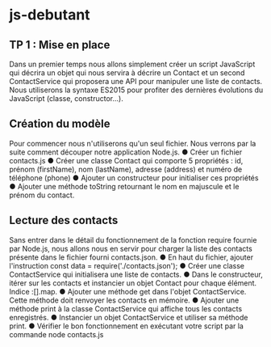 # js-debutant

## TP 1 : Mise en place
Dans un premier temps nous allons simplement créer un
script JavaScript qui décrira un objet qui nous servira à décrire
un Contact et un second ContactService qui proposera une
API pour manipuler une liste de contacts.
Nous utiliserons la syntaxe ES2015 pour profiter des dernières
évolutions du JavaScript (classe, constructor...).

## Création du modèle
Pour commencer nous n'utiliserons qu'un seul fichier. Nous
verrons par la suite comment découper notre application
Node.js.
● Créer un fichier contacts.js
● Créer une classe Contact qui comporte 5 propriétés :
id, prénom (firstName), nom (lastName), adresse
(address) et numéro de téléphone (phone)
● Ajouter un constructeur pour initialiser ces propriétés
● Ajouter une méthode toString retournant le nom en
majuscule et le prénom du contact.


## Lecture des contacts
Sans entrer dans le détail du fonctionnement de la fonction
require fournie par Node.js, nous allons nous en servir pour
charger la liste des contacts présente dans le fichier fourni
contacts.json.
● En haut du fichier, ajouter l'instruction const data =
require('./contacts.json');
● Créer une classe ContactService qui initialisera une
liste de contacts.
● Dans le constructeur, itérer sur les contacts et
instancier un objet Contact pour chaque élément.
Indice :[].map.
● Ajouter une méthode get dans l'objet ContactService.
Cette méthode doit renvoyer les contacts en mémoire.
● Ajouter une méthode print à la classe ContactService
qui affiche tous les contacts enregistrés.
● Instancier un objet ContactService et utiliser sa
méthode print.
● Vérifier le bon fonctionnement en exécutant votre
script par la commande node contacts.js